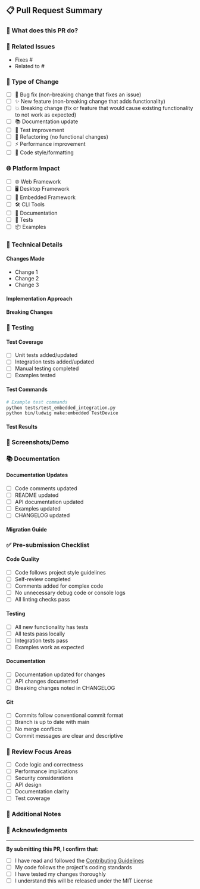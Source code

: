 ## 📋 Pull Request Summary

### 🎯 What does this PR do?
<!-- Provide a clear and concise description of what this PR accomplishes -->

### 🔗 Related Issues
<!-- Link to any related issues using "Fixes #123" or "Closes #123" -->
- Fixes #
- Related to #

### 🚀 Type of Change
<!-- Check all that apply -->
- [ ] 🐛 Bug fix (non-breaking change that fixes an issue)
- [ ] ✨ New feature (non-breaking change that adds functionality)
- [ ] 💥 Breaking change (fix or feature that would cause existing functionality to not work as expected)
- [ ] 📚 Documentation update
- [ ] 🧪 Test improvement
- [ ] 🔧 Refactoring (no functional changes)
- [ ] ⚡ Performance improvement
- [ ] 🎨 Code style/formatting

### 🌐 Platform Impact
<!-- Check all platforms this PR affects -->
- [ ] 🌐 Web Framework
- [ ] 🖥️ Desktop Framework
- [ ] 🔌 Embedded Framework
- [ ] 🛠️ CLI Tools
- [ ] 📖 Documentation
- [ ] 🧪 Tests
- [ ] 📦 Examples

### 🔧 Technical Details

#### Changes Made
<!-- List the specific changes made -->
- Change 1
- Change 2
- Change 3

#### Implementation Approach
<!-- Explain your approach and any important implementation decisions -->

#### Breaking Changes
<!-- If this is a breaking change, explain what breaks and how to migrate -->

### 🧪 Testing

#### Test Coverage
- [ ] Unit tests added/updated
- [ ] Integration tests added/updated
- [ ] Manual testing completed
- [ ] Examples tested

#### Test Commands
<!-- Commands used to test this PR -->
```bash
# Example test commands
python tests/test_embedded_integration.py
python bin/ludwig make:embedded TestDevice
```

#### Test Results
<!-- Briefly describe test results -->

### 📸 Screenshots/Demo
<!-- If applicable, add screenshots or demo links -->

### 📚 Documentation

#### Documentation Updates
- [ ] Code comments updated
- [ ] README updated
- [ ] API documentation updated
- [ ] Examples updated
- [ ] CHANGELOG updated

#### Migration Guide
<!-- If this introduces breaking changes, provide migration steps -->

### ✅ Pre-submission Checklist

#### Code Quality
- [ ] Code follows project style guidelines
- [ ] Self-review completed
- [ ] Comments added for complex code
- [ ] No unnecessary debug code or console logs
- [ ] All linting checks pass

#### Testing
- [ ] All new functionality has tests
- [ ] All tests pass locally
- [ ] Integration tests pass
- [ ] Examples work as expected

#### Documentation
- [ ] Documentation updated for changes
- [ ] API changes documented
- [ ] Breaking changes noted in CHANGELOG

#### Git
- [ ] Commits follow conventional commit format
- [ ] Branch is up to date with main
- [ ] No merge conflicts
- [ ] Commit messages are clear and descriptive

### 🎯 Review Focus Areas
<!-- Guide reviewers on what to focus on -->
- [ ] Code logic and correctness
- [ ] Performance implications
- [ ] Security considerations
- [ ] API design
- [ ] Documentation clarity
- [ ] Test coverage

### 📝 Additional Notes
<!-- Any additional information for reviewers -->

### 🙏 Acknowledgments
<!-- Credit any contributors, inspirations, or helpful resources -->

---

**By submitting this PR, I confirm that:**
- [ ] I have read and followed the [Contributing Guidelines](CONTRIBUTING.md)
- [ ] My code follows the project's coding standards
- [ ] I have tested my changes thoroughly
- [ ] I understand this will be released under the MIT License
